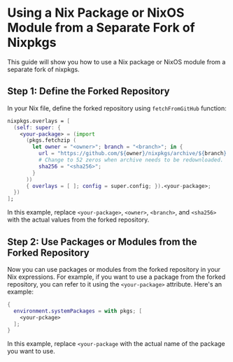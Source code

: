 # Using a Nix Package or NixOS Module from a Separate Fork of Nixpkgs

This guide will show you how to use a Nix package or NixOS module from a separate fork of nixpkgs.

## Step 1: Define the Forked Repository

In your Nix file, define the forked repository using `fetchFromGitHub` function:

```nix
nixpkgs.overlays = [
  (self: super: {
    <your-package> = (import
      (pkgs.fetchzip (
        let owner = "<owner>"; branch = "<branch>"; in {
          url = "https://github.com/${owner}/nixpkgs/archive/${branch}.tar.gz";
          # Change to 52 zeros when archive needs to be redownloaded.
          sha256 = "<sha256>";
        }
      ))
      { overlays = [ ]; config = super.config; }).<your-package>;
  })
];
```

In this example, replace `<your-package>`, `<owner>`, `<branch>`, and `<sha256>` with the actual values from the forked repository.

## Step 2: Use Packages or Modules from the Forked Repository

Now you can use packages or modules from the forked repository in your Nix expressions. For example, if you want to use a package from the forked repository, you can refer to it using the `<your-package>` attribute. Here's an example:

```nix
{
  environment.systemPackages = with pkgs; [
    <your-pckage>
  ];
}
```

In this example, replace `<your-package` with the actual name of the package you want to use.
